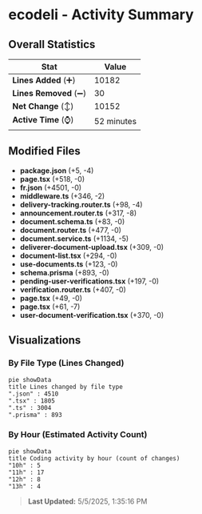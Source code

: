 # ecodeli - Activity Summary 

## Overall Statistics

| Stat                   | Value                                                             |
| ---------------------- | ----------------------------------------------------------------- |
| **Lines Added** (➕)   | 10182                                          |
| **Lines Removed** (➖) | 30                                        |
| **Net Change** (↕)    | 10152                |
| **Active Time** (⌚)   | 52 minutes |


## Modified Files
- **package.json** (+5, -4)
- **page.tsx** (+518, -0)
- **fr.json** (+4501, -0)
- **middleware.ts** (+346, -2)
- **delivery-tracking.router.ts** (+98, -4)
- **announcement.router.ts** (+317, -8)
- **document.schema.ts** (+83, -0)
- **document.router.ts** (+477, -0)
- **document.service.ts** (+1134, -5)
- **deliverer-document-upload.tsx** (+309, -0)
- **document-list.tsx** (+294, -0)
- **use-documents.ts** (+123, -0)
- **schema.prisma** (+893, -0)
- **pending-user-verifications.tsx** (+197, -0)
- **verification.router.ts** (+407, -0)
- **page.tsx** (+49, -0)
- **page.tsx** (+61, -7)
- **user-document-verification.tsx** (+370, -0)

## Visualizations

### By File Type (Lines Changed)

```mermaid
pie showData
title Lines changed by file type
".json" : 4510
".tsx" : 1805
".ts" : 3004
".prisma" : 893
```

### By Hour (Estimated Activity Count)

```mermaid
pie showData
title Coding activity by hour (count of changes)
"10h" : 5
"11h" : 17
"12h" : 8
"13h" : 4
```


> **Last Updated:** 5/5/2025, 1:35:16 PM